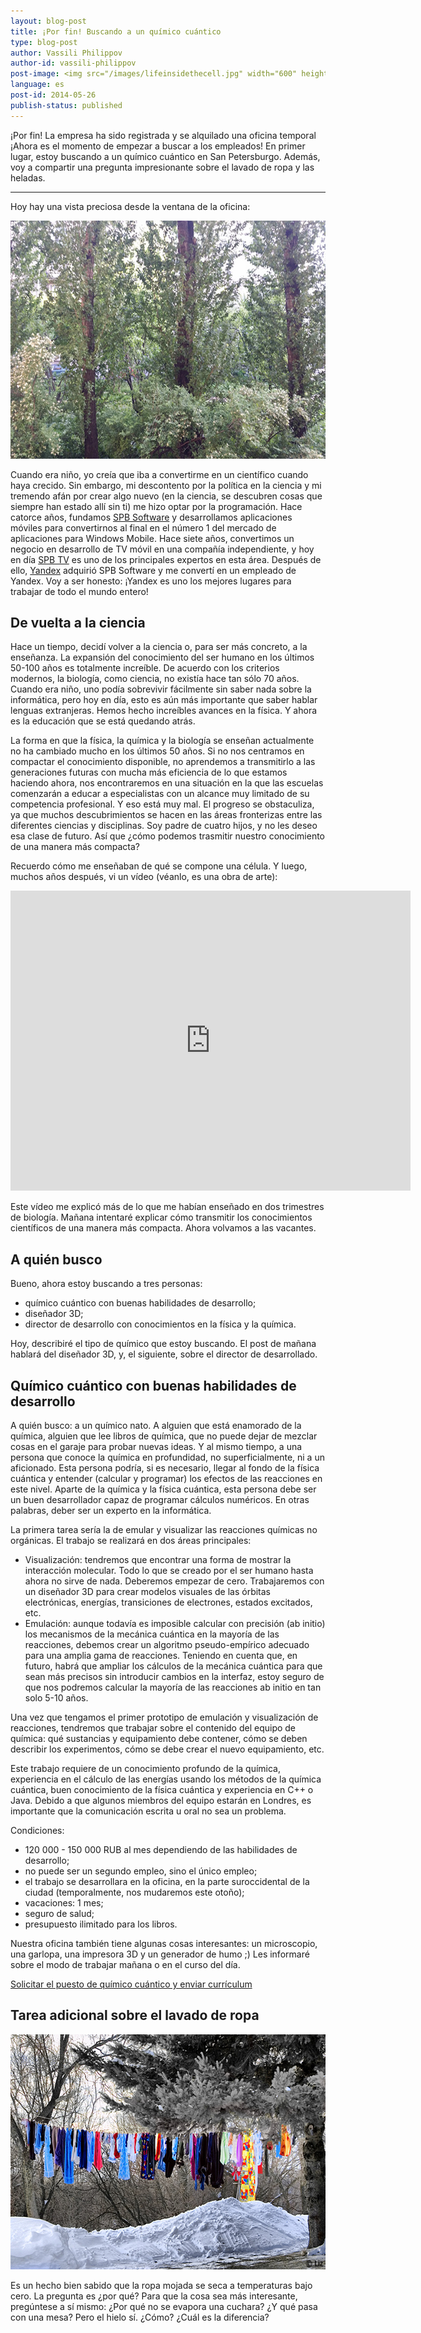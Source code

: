 ```yaml
---
layout: blog-post
title: ¡Por fin! Buscando a un químico cuántico
type: blog-post
author: Vassili Philippov
author-id: vassili-philippov
post-image: <img src="/images/lifeinsidethecell.jpg" width="600" height="400" alt="Inner life of a cell">
language: es
post-id: 2014-05-26
publish-status: published
---
```

¡Por fin! La empresa ha sido registrada y se alquilado una oficina temporal ¡Ahora es el momento de empezar a buscar a los empleados!
En primer lugar, estoy buscando a un químico cuántico en San Petersburgo.
Además, voy a compartir una pregunta impresionante sobre el lavado de ropa y las heladas.
<!-- more -->

----

Hoy hay una vista preciosa desde la ventana de la oficina:

<img src="/images/officewindowview.jpg" width="600" height="381" alt="view from the office window">

Cuando era niño, yo creía que iba a convertirme en un científico cuando haya crecido. Sin embargo, mi descontento por la política en la ciencia y mi tremendo afán por crear algo nuevo (en la ciencia, se descubren cosas que siempre han estado allí sin ti) me hizo optar por la programación. Hace catorce años, fundamos <a href="http://www.spb.com">SPB Software</a> y desarrollamos aplicaciones móviles para convertirnos al final en el número 1 del mercado de aplicaciones para Windows Mobile. Hace siete años, convertimos un negocio en desarrollo de TV móvil en una compañía independiente, y hoy en día <a href="http://www.spbtvsolutions.com">SPB TV</a> es uno de los principales expertos en esta área. Después de ello, <a href="http://company.yandex.com">Yandex</a> adquirió SPB Software y me convertí en un empleado de Yandex. Voy a ser honesto: ¡Yandex es uno los mejores lugares para trabajar de todo el mundo entero!

## De vuelta a la ciencia

Hace un tiempo, decidí volver a la ciencia o, para ser más concreto, a la enseñanza. La expansión del conocimiento del ser humano en los últimos 50-100 años es totalmente increíble. De acuerdo con los criterios modernos, la biología, como ciencia, no existía hace tan sólo 70 años. Cuando era niño, uno podía sobrevivir fácilmente sin saber nada sobre la informática, pero hoy en día, esto es aún más importante que saber hablar lenguas extranjeras. Hemos hecho increíbles avances en la física.
Y ahora es la educación que se está quedando atrás.

La forma en que la física, la química y la biología se enseñan actualmente no ha cambiado mucho en los últimos 50 años. Si no nos centramos en compactar el conocimiento disponible, no aprendemos a transmitirlo a las generaciones futuras con mucha más eficiencia de lo que estamos haciendo ahora, nos encontraremos en una situación en la que las escuelas comenzarán a educar a especialistas con un alcance muy limitado de su competencia profesional. Y eso está muy mal. El progreso se obstaculiza, ya que muchos descubrimientos se hacen en las áreas fronterizas entre las diferentes ciencias y disciplinas. Soy padre de cuatro hijos, y no les deseo esa clase de futuro. Así que ¿cómo podemos trasmitir nuestro conocimiento de una manera más compacta?

Recuerdo cómo me enseñaban de qué se compone una célula. Y luego, muchos años después, vi un vídeo (véanlo, es una obra de arte):

<iframe width="640" height="480" src="http://www.youtube.com/embed/B_zD3NxSsD8?rel=0" frameborder="0" allowfullscreen></iframe>
<br>

Este vídeo me explicó más de lo que me habían enseñado en dos trimestres de biología. Mañana intentaré explicar cómo transmitir los conocimientos científicos de una manera más compacta. Ahora volvamos a las vacantes.

## A quién busco

Bueno, ahora estoy buscando a tres personas:

* químico cuántico con buenas habilidades de desarrollo;
* diseñador 3D;
* director de desarrollo con conocimientos en la física y la química.

Hoy, describiré el tipo de químico que estoy buscando. El post de mañana hablará del diseñador 3D, y, el siguiente, sobre el director de desarrollado.

## Químico cuántico con buenas habilidades de desarrollo

A quién busco: a un químico nato. A alguien que está enamorado de la química, alguien que lee libros de química, que no puede dejar de mezclar cosas en el garaje para probar nuevas ideas. Y al mismo tiempo, a una persona que conoce la química en profundidad, no superficialmente, ni a un aficionado. Esta persona podría, si es necesario, llegar al fondo de la física cuántica y entender (calcular y programar) los efectos de las reacciones en este nivel. Aparte de la química y la física cuántica, esta persona debe ser un buen desarrollador capaz de programar cálculos numéricos.
En otras palabras, deber ser un experto en la informática.

La primera tarea sería la de emular y visualizar las reacciones químicas no orgánicas. El trabajo se realizará en dos áreas principales:

* Visualización: tendremos que encontrar una forma de mostrar la interacción molecular. Todo lo que se creado por el ser humano hasta ahora no sirve de nada. Deberemos empezar de cero. Trabajaremos con un diseñador 3D para crear modelos visuales de las órbitas electrónicas, energías, transiciones de electrones, estados excitados, etc.
* Emulación: aunque todavía es imposible calcular con precisión (ab initio) los mecanismos de la mecánica cuántica en la mayoría de las reacciones, debemos crear un algoritmo pseudo-empírico adecuado para una amplia gama de reacciones. Teniendo en cuenta que, en futuro, habrá que ampliar los cálculos de la mecánica cuántica para que sean más precisos sin introducir cambios en la interfaz, estoy  seguro de que nos podremos calcular la mayoría de las reacciones ab initio en tan solo 5-10 años.

Una vez que tengamos el primer prototipo de emulación y visualización de reacciones, tendremos que trabajar sobre el contenido del equipo de química: qué sustancias y equipamiento debe contener, cómo se deben describir los experimentos, cómo se debe crear el nuevo equipamiento, etc.

Este trabajo requiere de un conocimiento profundo de la química, experiencia en el cálculo de las energías usando los métodos de la química cuántica, buen conocimiento de la física cuántica y experiencia en C++ o Java. Debido a que algunos miembros del equipo estarán en Londres, es importante que la comunicación escrita u oral no sea un problema.

Condiciones:

* 120 000 - 150 000 RUB al mes dependiendo de las habilidades de desarrollo;
* no puede ser un segundo empleo, sino el único empleo;
* el trabajo se desarrollara en la oficina, en la parte suroccidental de la ciudad (temporalmente, nos mudaremos este otoño);
* vacaciones: 1 mes;
* seguro de salud;
* presupuesto ilimitado para los libros.

Nuestra oficina también tiene algunas cosas interesantes: un microscopio, una garlopa, una impresora 3D y un generador de humo ;) Les informaré sobre el modo de trabajar mañana o en el curso del día.

<a class="btn btn-primary btn-lg active" href="http://scijob.ru/vacancy/2783" role="button">Solicitar el puesto de químico cuántico y enviar currículum</a>

## Tarea adicional sobre el lavado de ropa

<a href="https://www.flickr.com/photos/kingstongal/2277441286/in/photostream/"><img src="/images/winterdry.jpg" width="600" height="376" alt="Ropa que se seca durante heladas"></a>

Es un hecho bien sabido que la ropa mojada se seca a temperaturas bajo cero. La pregunta es ¿por qué? Para que la cosa sea más interesante, pregúntese a sí mismo:
¿Por qué no se evapora una cuchara? ¿Y qué pasa con una mesa? Pero el hielo sí. ¿Cómo? ¿Cuál es la diferencia?